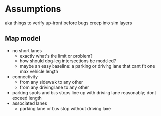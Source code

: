 # Assumptions

aka things to verify up-front before bugs creep into sim layers

## Map model

- no short lanes
	- exactly what's the limit or problem?
	- how should dog-leg intersections be modeled?
	- maybe an easy baseline: a parking or driving lane that cant fit one max vehicle length
- connectivity
	- from any sidewalk to any other
	- from any driving lane to any other
- parking spots and bus stops line up with driving lane reasonably; dont exceed length
- associated lanes
	- parking lane or bus stop without driving lane
